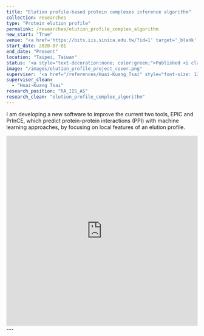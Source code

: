 ```yaml
---
title: "Elution profile-based protein complexes inference algorithm"
collection: researches
type: "Protein elution profile"
permalink: /researches/elution_profile_complex_algorithm
new_start: "True"
venue: "<a href='https://bits.iis.sinica.edu.tw/?id=1' target='_blank' style='color: inherit;'>Bioinformatics Lab, Institute of Information Science, Academia Sinica</a>"
start_date: 2020-07-01
end_date: "Present"
location: "Taipei, Taiwan"
status: '<a style="text-decoration:none; color:green;">Published <i class="fa fa-check-circle" aria-hidden="true"></i></a> &nbsp; <a href="https://doi.org/10.1093/bib/bbad229" target="_blank"><i style="font-size: 12px; color:#64a364">Briefings in Bioinformatics</i></a>'
image: "/images/elution_profile_project_cover.png"
superviser: '<a href="/references/Huai-Kuang_Tsai" style="font-size: 12px; text-decoration:none; color:#4A4F53; border-style: solid; border-color:#bfcae3; border-radius: 10px; background-color: #bfcae3;" target="_blank">&nbsp; Huai-Kuang Tsai &nbsp;</a>'
superviser_clean:
  - "Huai-Kuang Tsai"
research_position: "RA_IIS_AS"
research_clean: "elution_profile_complex_algorithm"
---
```


I am developing a new software to improve the current two tools, EPIC and PrInCE, which predict protein-protein interactions (PPI) with machine learning approaches, by focusing on local features of an elution profile.

<iframe src="https://docs.google.com/presentation/d/e/2PACX-1vRB3HzrWLLk_R-DFvr2M4rT_UdIh3UvezNFYzV3lqLQ180Wato7zUHPK57GNtDHd-jnYyXXvDLuX7fR/embed?start=false&loop=false&delayms=3000" frameborder="0" width="100%" height="500" allowfullscreen="true" mozallowfullscreen="true" webkitallowfullscreen="true"></iframe>
<!-- <iframe src="https://docs.google.com/presentation/d/e/2PACX-1vRB3HzrWLLk_R-DFvr2M4rT_UdIh3UvezNFYzV3lqLQ180Wato7zUHPK57GNtDHd-jnYyXXvDLuX7fR/pub?start=true&loop=true&delayms=3000&slide=id.p9" width="800" height="500" style="border:none;" scrolling="no"></iframe> -->
---
